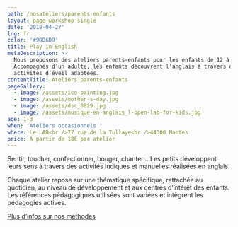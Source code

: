 ```yaml
---
path: /nosateliers/parents-enfants
layout: page-workshop-single
date: '2018-04-27'
lng: fr
color: '#9DD6D9'
title: Play in English
metaDescription: >-
  Nous proposons des ateliers parents-enfants pour les enfants de 12 à 36 mois.
  Accompagnés d’un adulte, les enfants découvrent l’anglais à travers des
  activités d’éveil adaptées.
contentTitle: Ateliers parents-enfants
pageGallery:
  - image: /assets/ice-painting.jpg
  - image: /assets/mother-s-day.jpg
  - image: /assets/dsc_0829.jpg
  - image: /assets/musique-en-anglais_l-open-lab-for-kids.jpg
age: 1-3
when: 'Ateliers occasionnels '
where: Le LAB<br />77 rue de la Tullaye<br />44300 Nantes
price: A partir de 18€ par atelier
---
```

Sentir, toucher, confectionner, bouger, chanter… Les petits développent leurs sens à travers des activités ludiques et manuelles réalisées en anglais.

Chaque atelier repose sur une thématique spécifique, rattachée au quotidien, au niveau de développement et aux centres d’intérêt des enfants. Les références pédagogiques utilisées sont variées et intègrent les pédagogies actives. 

[Plus d’infos sur nos méthodes](/pedagogie)

